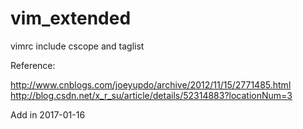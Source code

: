 # vim_extended

vimrc include cscope and taglist


Reference: 


http://www.cnblogs.com/joeyupdo/archive/2012/11/15/2771485.html
http://blog.csdn.net/x_r_su/article/details/52314883?locationNum=3



Add in 2017-01-16

